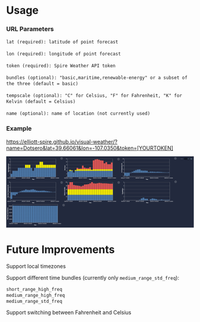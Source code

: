 # Usage

### URL Parameters

	lat (required): latitude of point forecast

	lon (required): longitude of point forecast

	token (required): Spire Weather API token

	bundles (optional): "basic,maritime,renewable-energy" or a subset of the three (default = basic)

	tempscale (optional): "C" for Celsius, "F" for Fahrenheit, "K" for Kelvin (default = Celsius)

	name (optional): name of location (not currently used)


### Example

https://elliott-spire.github.io/visual-weather/?name=Dotsero&lat=39.66061&lon=-107.0350&token=[YOURTOKEN]

![](docs/screenshot.png)

# Future Improvements

Support local timezones

Support different time bundles (currently only `medium_range_std_freq`):
	
	short_range_high_freq
	medium_range_high_freq
	medium_range_std_freq

Support switching between Fahrenheit and Celsius